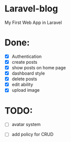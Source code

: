 # Laravel-blog 
My First Web App in Laravel

# Done:
- [x] Authentication
- [x] create posts
- [x] show posts on home page
- [x] dashboard style
- [x] delete posts
- [x] edit ability
- [x] upload image

# TODO:
- [ ] avatar system
- [ ] add policy for CRUD



